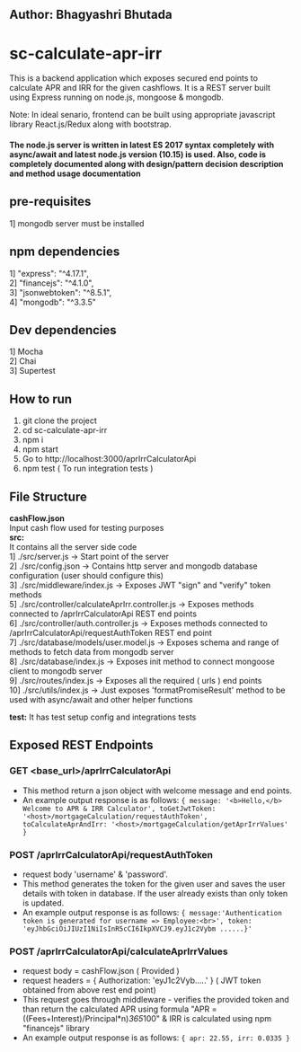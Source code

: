 ## Author: Bhagyashri Bhutada

# sc-calculate-apr-irr
This is a backend application which exposes secured end points to calculate APR and IRR for the given cashflows. 
It is a REST server built using Express running on node.js, mongoose & mongodb.

Note: In ideal senario, frontend can be built using appropriate javascript library React.js/Redux along with bootstrap.

#### The node.js server is written in latest ES 2017 syntax completely with async/await and latest node.js version (10.15) is used. Also, code is completely documented along with design/pattern decision description and method usage documentation

## pre-requisites
1] mongodb server must be installed

## npm dependencies
1] "express": "^4.17.1",<br/>
2] "financejs": "^4.1.0",<br/>
3] "jsonwebtoken": "^8.5.1",<br/>
4] "mongodb": "^3.3.5"

## Dev dependencies
1] Mocha<br/>
2] Chai<br/>
3] Supertest

## How to run
  1. git clone the project
  2. cd sc-calculate-apr-irr
  3. npm i
  4. npm start
  5. Go to http://localhost:3000/aprIrrCalculatorApi
  6. npm test ( To run integration tests )

## File Structure
<b>cashFlow.json</b><br/> Input cash flow used for testing purposes<br/>
<b>src:</b><br/>  It contains all the server side code<br/>
1] ./src/server.js -> Start point of the server <br/>
2] ./src/config.json -> Contains http server and mongodb database configuration (user should configure this) <br/>
3] ./src/middleware/index.js -> Exposes JWT "sign" and "verify" token methods<br/>
5] ./src/controller/calculateAprIrr.controller.js -> Exposes methods connected to /aprIrrCalculatorApi REST end points<br/>
6] ./src/controller/auth.controller.js -> Exposes methods connected to /aprIrrCalculatorApi/requestAuthToken REST end point<br/>
7] ./src/database/models/user.model.js -> Exposes schema and range of methods to fetch data from mongodb server<br/>
8] ./src/database/index.js -> Exposes init method to connect mongoose client to mongodb server<br/>
9] ./src/routes/index.js -> Exposes all the required ( urls ) end points<br/>
10] ./src/utils/index.js -> Just exposes 'formatPromiseResult' method to be used with async/await and other helper functions<br/>

<b>test:</b> It has test setup config and integrations tests <br/>

## Exposed REST Endpoints

### GET <base_url>/aprIrrCalculatorApi
  * This method return a json object with welcome message and end points.
  * An example output response is as follows: 
  ```{ message: '<b>Hello,</b> Welcome to APR & IRR Calculator', toGetJwtToken: '<host>/mortgageCalculation/requestAuthToken', toCalculateAprAndIrr: '<host>/mortgageCalculation/getAprIrrValues' }```

### POST /aprIrrCalculatorApi/requestAuthToken
  * request body 'username' & 'password'.
  * This method generates the token for the given user and saves the user details with token in database. If the user already exists than only token is updated.
  * An example output response is as follows: 
  ```{ message:'Authentication token is generated for username => Employee:<br>', token: 'eyJhbGciOiJIUzI1NiIsInR5cCI6IkpXVCJ9.eyJ1c2Vybm ......}'```
  
### POST /aprIrrCalculatorApi/calculateAprIrrValues
  * request body = cashFlow.json ( Provided )
  * request headers = { Authorization: 'eyJ1c2Vyb.....' } ( JWT token obtained from above rest end point)
  * This request goes through middleware - verifies the provided token and than return the calculated APR using formula "APR = ((Fees+Interest)/Principal*n)*365*100" & IRR is calculated using npm "financejs" library
  * An example output response is as follows: ```{ apr: 22.55, irr: 0.0335 }```
